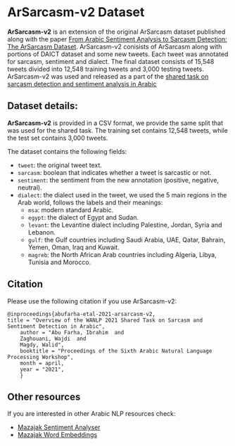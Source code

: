 # ArSarcasm-v2 Dataset

**ArSarcasm-v2** is an extension of the original ArSarcasm dataset published along with the paper [From Arabic Sentiment Analysis to Sarcasm Detection: The ArSarcasm Dataset](https://www.aclweb.org/anthology/2020.osact-1.5/). ArSarcasm-v2 conisists of ArSarcasm along with portions of DAICT dataset and some new tweets. Each tweet was annotated for sarcasm, sentiment and dialect. The final dataset consists of 15,548 tweets divided into 12,548 training tweets and 3,000 testing tweets. ArSarcasm-v2 was used and released as a part of the [shared task on sarcasm detection and sentiment analysis in Arabic](https://sites.google.com/view/ar-sarcasm-sentiment-detection/)

## Dataset details:
**ArSarcasm-v2** is provided in a CSV format, we provide the same split that was used for the shared task. The training set contains 12,548 tweets, while the test set contains 3,000 tweets.

The dataset contains the following fields:
* `tweet`: the original tweet text.
* `sarcasm`: boolean that indicates whether a tweet is sarcastic or not.
* `sentiment`: the sentiment from the new annotation (positive, negative, neutral).
* `dialect`: the dialect used in the tweet, we used the 5 main regions in the Arab world, follows the labels and their meanings:
  * `msa`: modern standard Arabic.
  * `egypt`: the dialect of Egypt and Sudan.
  * `levant`: the Levantine dialect including Palestine, Jordan, Syria and Lebanon.
  * `gulf`: the Gulf countries including Saudi Arabia, UAE, Qatar, Bahrain, Yemen, Oman, Iraq and Kuwait.
  * `magreb`: the North African Arab countries including Algeria, Libya, Tunisia and Morocco.


## Citation
Please use the following citation if you use ArSarcasm-v2:
```
@inproceedings{abufarha-etal-2021-arsarcasm-v2,
title = "Overview of the WANLP 2021 Shared Task on Sarcasm and Sentiment Detection in Arabic",
    author = "Abu Farha, Ibrahim  and
    Zaghouani, Wajdi  and
    Magdy, Walid",
    booktitle = "Proceedings of the Sixth Arabic Natural Language Processing Workshop",
    month = april,
    year = "2021",
    }

```

## Other resources
If you are interested in other Arabic NLP resources check:
* [Mazajak Sentiment Analyser](http://mazajak.inf.ed.ac.uk:8000)
* [Mazajak Word Embeddings](http://mazajak.inf.ed.ac.uk:8000/#embedding-page)
